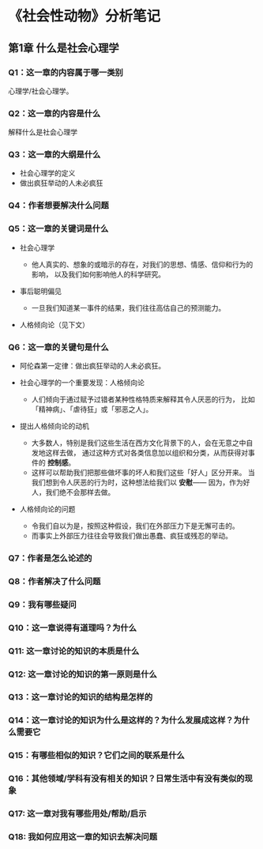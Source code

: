 # 《社会性动物》分析笔记

## 第1章 什么是社会心理学

### Q1：这一章的内容属于哪一类别

心理学/社会心理学。

### Q2：这一章的内容是什么

解释什么是社会心理学

### Q3：这一章的大纲是什么

- 社会心理学的定义
- 做出疯狂举动的人未必疯狂

### Q4：作者想要解决什么问题

### Q5：这一章的关键词是什么

- 社会心理学
  - 他人真实的、想象的或暗示的存在，对我们的思想、情感、信仰和行为的影响，
    以及我们如何影响他人的科学研究。

- 事后聪明偏见
  - 一旦我们知道某一事件的结果，我们往往高估自己的预测能力。

- 人格倾向论（见下文）

### Q6：这一章的关键句是什么

- 阿伦森第一定律：做出疯狂举动的人未必疯狂。

- 社会心理学的一个重要发现：人格倾向论
  - 人们倾向于通过赋予过错者某种性格特质来解释其令人厌恶的行为，
    比如「精神病」、「虐待狂」或「邪恶之人」。

- 提出人格倾向论的动机
  - 大多数人，特别是我们这些生活在西方文化背景下的人，会在无意之中自发地这样去做，
    通过这种方式对各类信息加以组织和分类，从而获得对事件的 **控制感**。
  - 这样可以帮助我们把那些做坏事的坏人和我们这些「好人」区分开来。
    当我们想到令人厌恶的行为时，这种想法给我们以 **安慰**——
    因为，作为好人，我们绝不会那样去做。

- 人格倾向论的问题
  - 令我们自以为是，按照这种假设，我们在外部压力下是无懈可击的。
  - 而事实上外部压力往往会导致我们做出愚蠢、疯狂或残忍的举动。

### Q7：作者是怎么论述的

### Q8：作者解决了什么问题

### Q9：我有哪些疑问

### Q10：这一章说得有道理吗？为什么

### Q11: 这一章讨论的知识的本质是什么

### Q12: 这一章讨论的知识的第一原则是什么

### Q13：这一章讨论的知识的结构是怎样的

### Q14：这一章讨论的知识为什么是这样的？为什么发展成这样？为什么需要它

### Q15：有哪些相似的知识？它们之间的联系是什么

### Q16：其他领域/学科有没有相关的知识？日常生活中有没有类似的现象

### Q17: 这一章对我有哪些用处/帮助/启示

### Q18: 我如何应用这一章的知识去解决问题
